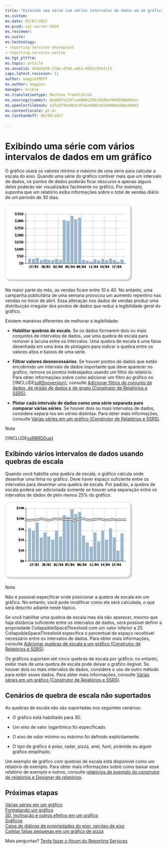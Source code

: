 ```yaml
---
title: "Exibindo uma série com vários intervalos de dados em um gráfico | Microsoft Docs"
ms.custom: 
ms.date: 03/07/2017
ms.prod: sql-server-2016
ms.reviewer: 
ms.suite: 
ms.technology:
- reporting-services-sharepoint
- reporting-services-native
ms.tgt_pltfrm: 
ms.topic: article
ms.assetid: 45da3d39-278e-4760-a4b3-9932c9547cf2
caps.latest.revision: 11
author: maggiesMSFT
ms.author: maggies
manager: erikre
ms.translationtype: Machine Translation
ms.sourcegitcommit: 0eb007a5207ceb0b023952d5d9ef6d95986092ac
ms.openlocfilehash: e37adf58a9b3c953eedb9b1815d980addbe4b4d1
ms.contentlocale: pt-br
ms.lasthandoff: 08/09/2017

---
```


# <a name="displaying-a-series-with-multiple-data-ranges-on-a-chart"></a>Exibindo uma série com vários intervalos de dados em um gráfico

  O gráfico usará os valores mínimo e máximo de uma série para calcular a escala do eixo. Quando uma série do gráfico contiver mais que um intervalo de dados, os pontos de dados poderão ficar obscuros e apenas alguns deles poderão ser visualizados facilmente no gráfico. Por exemplo, suponha que um relatório exiba informações sobre o total de vendas diário de um período de 30 dias.  
  
 ![Gráfico com vários intervalos de dados](../../reporting-services/report-design/media/rs-multipledatarangeschart.gif "gráfico com vários intervalos de dados")  
  
 Na maior parte do mês, as vendas ficam entre 10 e 40. No entanto, uma campanha publicitária de uma semana provocou um aumento repentino nas vendas no início de abril. Essa alteração nos dados de vendas produz uma distribuição irregular dos pontos de dados que reduz a legibilidade geral do gráfico.  
  
 Existem maneiras diferentes de melhorar a legibilidade:  
  
-   **Habilitar quebras de escala**. Se os dados formarem dois ou mais conjuntos de intervalos de dados, use uma quebra de escala para remover a lacuna entre os intervalos. Uma quebra de escala é uma faixa desenhada em uma área de plotagem para indicar a quebra entre os valores altos e baixos de uma série.  
  
-   **Filtrar valores desnecessários**. Se houver pontos de dados que estão encobrindo um intervalo de dados importante que deve aparecer no gráfico, remova os pontos indesejados usando um filtro de relatório. Para obter informações sobre como adicionar um filtro ao gráfico no [!INCLUDE[ssRSnoversion](../../includes/ssrsnoversion-md.md)], consulte [Adicionar filtros de conjunto de dados, de região de dados e de grupo &#40;Construtor de Relatórios e SSRS&#41;](../../reporting-services/report-design/add-dataset-filters-data-region-filters-and-group-filters.md).  
  
-   **Plotar cada intervalo de dados como uma série separada para comparar várias séries**. Se houver dois ou mais intervalos de dados, considere separá-los em séries distintas. Para obter mais informações, consulte [Várias séries em um gráfico &#40;Construtor de Relatórios e SSRS&#41;](../../reporting-services/report-design/multiple-series-on-a-chart-report-builder-and-ssrs.md).  
  
> [!NOTE]  
>  [!INCLUDE[ssRBRDDup](../../includes/ssrbrddup-md.md)]  
  
## <a name="displaying-multiple-data-ranges-using-scale-breaks"></a>Exibindo vários intervalos de dados usando quebras de escala  
 Quando você habilita uma quebra de escala, o gráfico calcula onde desenhar uma linha no gráfico. Deve haver espaço suficiente entre os intervalos para desenhar uma quebra de escala. Por padrão, a quebra de escala poderá ser adicionada somente se houver uma separação entre os intervalos de dados de pelo menos 25% do gráfico.  
  
 ![Gráfico com quebra de escala](../../reporting-services/report-design/media/rs-multipledatarangeschart-scalebreak.gif "gráfico com quebra de escala")  
  
> [!NOTE]  
>  Não é possível especificar onde posicionar a quebra de escala em um gráfico. No entanto, você pode modificar como ela será calculada, o que será descrito adiante neste tópico.  
  
 Se você habilitar uma quebra de escala mas ela não aparecer, mesmo que haja distância suficiente entre os intervalos de dados, será possível definir a propriedade CollapsibleSpaceThreshold com um valor inferior a 25. CollapsibleSpaceThreshold especifica o percentual de espaço recolhível necessário entre os intervalos de dados. Para obter mais informações, consulte [Adicionar quebras de escala a um gráfico &#40;Construtor de Relatórios e SSRS&#41;](../../reporting-services/report-design/add-scale-breaks-to-a-chart-report-builder-and-ssrs.md).  
  
 Os gráficos suportam até cinco quebras de escala por gráfico; no entanto, exibir mais de uma quebra de escala pode deixar o gráfico ilegível. Se houver dois ou mais intervalos de dados, considere o uso de outro método para exibir esses dados. Para obter mais informações, consulte [Várias séries em um gráfico &#40;Construtor de Relatórios e SSRS&#41;](../../reporting-services/report-design/multiple-series-on-a-chart-report-builder-and-ssrs.md).  
  
## <a name="unsupported-scale-break-scenarios"></a>Cenários de quebra de escala não suportados  
 As quebras de escala não são suportadas nos seguintes cenários:  
  
-   O gráfico está habilitado para 3D.  
  
-   Um eixo de valor logarítmico foi especificado.  
  
-   O eixo de valor mínimo ou máximo foi definido explicitamente.  
  
-   O tipo de gráfico é polar, radar, pizza, anel, funil, pirâmide ou algum gráfico empilhado.  
  
 Um exemplo de gráfico com quebras de escala está disponível como um relatório de exemplo. Para obter mais informações sobre como baixar esse relatório de exemplo e outros, consulte [relatórios de exemplo do construtor de relatórios e Designer de relatórios](http://go.microsoft.com/fwlink/?LinkId=198283).  

## <a name="next-steps"></a>Próximas etapas

[Várias séries em um gráfico](../../reporting-services/report-design/multiple-series-on-a-chart-report-builder-and-ssrs.md)   
[Formatando um gráfico](../../reporting-services/report-design/formatting-a-chart-report-builder-and-ssrs.md)   
[3D, inclinação e outros efeitos em um gráfico](../../reporting-services/report-design/chart-effects-3d-bevel-and-other-report-builder.md)   
[Gráficos](../../reporting-services/report-design/charts-report-builder-and-ssrs.md)   
[Caixa de diálogo de propriedades do eixo, opções de eixo](http://msdn.microsoft.com/library/b276e210-7a12-48ae-971b-7dabae51df11)   
[Coletar fatias pequenas em um gráfico de pizza](../../reporting-services/report-design/collect-small-slices-on-a-pie-chart-report-builder-and-ssrs.md)  

Mais perguntas? [Tente fazer o fórum do Reporting Services](http://go.microsoft.com/fwlink/?LinkId=620231)

